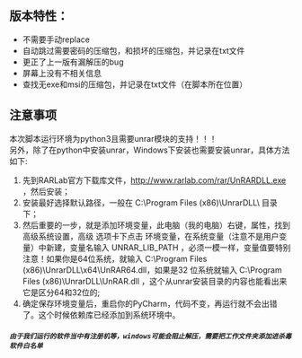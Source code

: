 ## 版本特性：
* 不需要手动replace   
* 自动跳过需要密码的压缩包，和损坏的压缩包，并记录在txt文件   
* 更正了上一版有漏解压的bug   
* 屏幕上没有不相关信息   
* 查找无exe和msi的压缩包，并记录在txt文件（在脚本所在位置）  
## 注意事项
本次脚本运行环境为python3且需要unrar模块的支持！！！   
另外，除了在python中安装unrar，Windows下安装也需要安装unrar，具体方法如下:   
1. 先到RARLab官方下载库文件，http://www.rarlab.com/rar/UnRARDLL.exe ，然后安装；   
2. 安装最好选择默认路径，一般在 C:\Program Files (x86)\UnrarDLL\ 目录下；   
3. 然后重要的一步，就是添加环境变量，此电脑（我的电脑）右键，属性，找到 高级系统设置，高级 选项卡下点击 环境变量，在系统变量（注意不是用户变量）中新建，变量名输入 UNRAR_LIB_PATH ，必须一模一样，变量值要特别注意！如果你是64位系统，就输入 C:\Program Files (x86)\UnrarDLL\x64\UnRAR64.dll，如果是32    位系统就输入 C:\Program Files (x86)\UnrarDLL\UnRAR.dll ，这个从unrar安装目录的内容也能看出来它是区分64和32位的;
4. 确定保存环境变量后，重启你的PyCharm，代码不变，再运行就不会出错了。这个时候依赖库已经添加到系统环境中。  
#####  `由于我们运行的软件当中有注册机等，windows可能会阻止解压，需要把工作文件夹添加进杀毒软件白名单`
